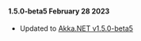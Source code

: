 #### 1.5.0-beta5 February 28 2023 ####
* Updated to [Akka.NET v1.5.0-beta5](https://github.com/akkadotnet/akka.net/releases/tag/1.5.0-beta5)
